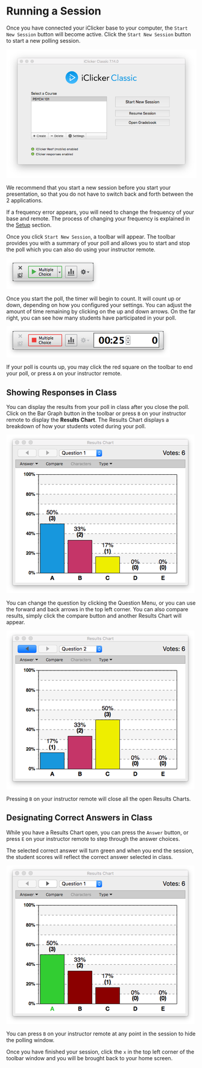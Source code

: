 # Running a Session

Once you have connected your iClicker base to your computer, the `Start New Session` button will become active. Click the `Start New Session` button to start a new polling session.

![](../.gitbook/assets/home-screen.png)

We recommend that you start a new session before you start your presentation, so that you do not have to switch back and forth between the 2 applications.

If a frequency error appears, you will need to change the frequency of your base and remote. The process of changing your frequency is explained in the [Setup](../setup.md) section.

Once you click `Start New Session`, a toolbar will appear. The toolbar provides you with a summary of your poll and allows you to start and stop the poll which you can also do using your instructor remote.

![](../.gitbook/assets/start-poll.png)

Once you start the poll, the timer will begin to count. It will count up or down, depending on how you configured your settings. You can adjust the amount of time remaining by clicking on the up and down arrows. On the far right, you can see how many students have participated in your poll.

![](../.gitbook/assets/stop-poll.png)

If your poll is counts up, you may click the red square on the toolbar to end your poll, or press `A` on your instructor remote.

## Showing Responses in Class

You can display the results from your poll in class after you close the poll. Click on the Bar Graph button in the toolbar or press `B` on your instructor remote to display the **Results Chart**. The Results Chart displays a breakdown of how your students voted during your poll.

![](../.gitbook/assets/poll-results.png)

You can change the question by clicking the Question Menu, or you can use the forward and back arrows in the top left corner. You can also compare results, simply click the compare button and another Results Chart will appear.

![](../.gitbook/assets/compare-results.png)

Pressing `B` on your instructor remote will close all the open Results Charts.

## Designating Correct Answers in Class

While you have a Results Chart open, you can press the `Answer` button, or press `E` on your instructor remote to step through the answer choices.

The selected correct answer will turn green and when you end the session, the student scores will reflect the correct answer selected in class.

![](../.gitbook/assets/graded-poll.png)

You can press `B` on your instructor remote at any point in the session to hide the polling window.

Once you have finished your session, click the `x` in the top left corner of the toolbar window and you will be brought back to your home screen.

